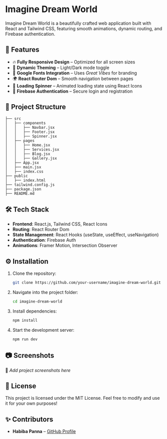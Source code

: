 # Imagine Dream World

Imagine Dream World is a beautifully crafted web application built with React and Tailwind CSS, featuring smooth animations, dynamic routing, and Firebase authentication.

## 🚀 Features

- 🔥 **Fully Responsive Design** – Optimized for all screen sizes
- 🎨 **Dynamic Theming** – Light/Dark mode toggle
- 📜 **Google Fonts Integration** – Uses *Great Vibes* for branding
- 🌍 **React Router Dom** – Smooth navigation between pages
- 🔄 **Loading Spinner** – Animated loading state using React Icons
- 🔐 **Firebase Authentication** – Secure login and registration

## 📁 Project Structure

```
├── src
│   ├── components
│   │   ├── Navbar.jsx
│   │   ├── Footer.jsx
│   │   ├── Spinner.jsx
│   ├── pages
│   │   ├── Home.jsx
│   │   ├── Services.jsx
│   │   ├── Blog.jsx
│   │   ├── Gallery.jsx
│   ├── App.jsx
│   ├── main.jsx
│   ├── index.css
├── public
│   ├── index.html
├── tailwind.config.js
├── package.json
├── README.md
```

## 🛠️ Tech Stack

- **Frontend**: React.js, Tailwind CSS, React Icons
- **Routing**: React Router Dom
- **State Management**: React Hooks (useState, useEffect, useNavigation)
- **Authentication**: Firebase Auth
- **Animations**: Framer Motion, Intersection Observer

## ⚙️ Installation

1. Clone the repository:
   ```sh
   git clone https://github.com/your-username/imagine-dream-world.git
   ```
2. Navigate into the project folder:
   ```sh
   cd imagine-dream-world
   ```
3. Install dependencies:
   ```sh
   npm install
   ```
4. Start the development server:
   ```sh
   npm run dev
   ```

## 📷 Screenshots

🚀 *Add project screenshots here*

## 📝 License

This project is licensed under the MIT License. Feel free to modify and use it for your own purposes!

## ✨ Contributors

- **Habiba Panna** – [GitHub Profile](https://github.com/habibapanna/my-gunter-project)

